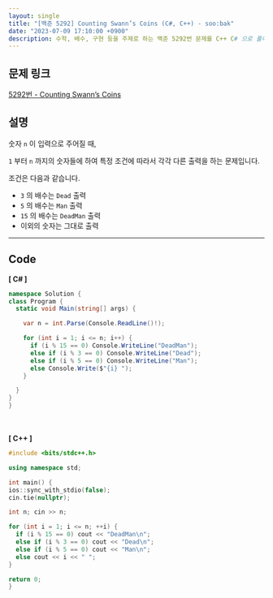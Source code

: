 ```yaml
---
layout: single
title: "[백준 5292] Counting Swann’s Coins (C#, C++) - soo:bak"
date: "2023-07-09 17:10:00 +0900"
description: 수학, 배수, 구현 등을 주제로 하는 백준 5292번 문제를 C++ C# 으로 풀이 및 해설
---
```


## 문제 링크
  [5292번 - Counting Swann’s Coins](https://www.acmicpc.net/problem/5292)

## 설명
숫자 `n` 이 입력으로 주어질 때,<br>

`1` 부터 `n` 까지의 숫자들에 하여 특정 조건에 따라서 각각 다른 출력을 하는 문제입니다. <br>

조건은 다음과 같습니다. <br>

- `3` 의 배수는 `Dead` 출력<br>
- `5` 의 배수는 `Man` 출력<br>
- `15` 의 배수는 `DeadMan` 출력<br>
- 이외의 숫자는 그대로 출력<br>

- - -

## Code
<b>[ C# ] </b>
<br>

  ```c#
namespace Solution {
  class Program {
    static void Main(string[] args) {

      var n = int.Parse(Console.ReadLine()!);

      for (int i = 1; i <= n; i++) {
        if (i % 15 == 0) Console.WriteLine("DeadMan");
        else if (i % 3 == 0) Console.WriteLine("Dead");
        else if (i % 5 == 0) Console.WriteLine("Man");
        else Console.Write($"{i} ");
      }

    }
  }
}
  ```
<br><br>
<b>[ C++ ] </b>
<br>

  ```c++
#include <bits/stdc++.h>

using namespace std;

int main() {
  ios::sync_with_stdio(false);
  cin.tie(nullptr);

  int n; cin >> n;

  for (int i = 1; i <= n; ++i) {
    if (i % 15 == 0) cout << "DeadMan\n";
    else if (i % 3 == 0) cout << "Dead\n";
    else if (i % 5 == 0) cout << "Man\n";
    else cout << i << " ";
  }

  return 0;
}
  ```
